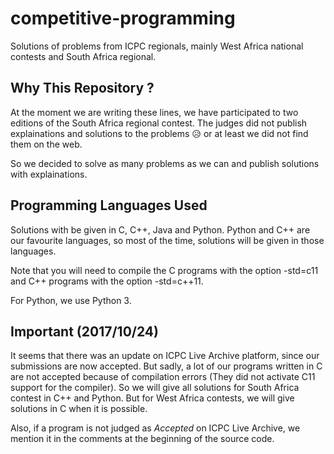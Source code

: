 # competitive-programming
Solutions of problems from ICPC regionals, mainly West Africa national contests
and South Africa regional.

## Why This Repository ?
At the moment we are writing these lines, we have participated to two editions
of the South Africa regional contest. The judges did not publish explainations
and solutions to the problems :disappointed_relieved: or at least we did not
find them on the web.

So we decided to solve as many problems as we can and publish solutions with
explainations.

## Programming Languages Used
Solutions with be given in C, C++, Java and Python. Python and C++ are our
favourite languages, so most of the time, solutions will be given in those
languages.

Note that you will need to compile the C programs with the option -std=c11 and
C++ programs with the option -std=c++11.

For Python, we use Python 3.

## Important (2017/10/24)
It seems that there was an update on ICPC Live Archive platform, since our
submissions are now accepted. But sadly, a lot of our programs written in C are
not accepted because of compilation errors (They did not activate C11 support
for the compiler). So we will give all solutions for South Africa contest in
C++ and Python. But for West Africa contests, we will give solutions in C when
it is possible.

Also, if a program is not judged as *Accepted* on ICPC Live Archive, we mention
it in the comments at the beginning of the source code.
